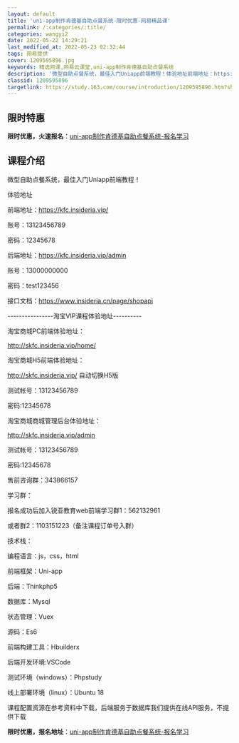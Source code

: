 ```yaml
---
layout: default
title: 'uni-app制作肯德基自助点餐系统-限时优惠-网易精品课'
permalink: /:categories/:title/
categories: wangyi2
date: 2022-05-22 14:29:21
last_modified_at: 2022-05-23 02:32:44
tags: 网易提供
cover: 1209595896.jpg
keywords: 精选网课,网易云课堂,uni-app制作肯德基自助点餐系统
description: '微型自助点餐系统，最佳入门Uniapp前端教程！体验地址前端地址：https://kfc.insideria.vip/账'
classid: 1209595896
targetlink: https://study.163.com/course/introduction/1209595896.htm?share=1&shareId=1025206652&utm_campaign=share&utm_medium=iphoneShare&utm_source=&utm_u=1025206652
---
```


## 限时特惠

**限时优惠，火速报名**：[uni-app制作肯德基自助点餐系统-报名学习](https://study.163.com/course/introduction/1209595896.htm?share=1&shareId=1025206652&utm_campaign=share&utm_medium=iphoneShare&utm_source=&utm_u=1025206652)

## 课程介绍

微型自助点餐系统，最佳入门Uniapp前端教程！



体验地址

前端地址：https://kfc.insideria.vip/

账号：13123456789

密码：12345678

后端地址：https://kfc.insideria.vip/admin

账号：13000000000

密码：test123456

接口文档：https://www.insideria.cn/page/shopapi



----------------淘宝VIP课程体验地址----------

淘宝商城PC前端体验地址：

http://skfc.insideria.vip/home/

淘宝商城H5前端体验地址：

http://skfc.insideria.vip/ 自动切换H5版



测试帐号：13123456789

密码:12345678



淘宝商城商城管理后台体验地址：

http://skfc.insideria.vip/admin



测试帐号：13123456789

密码:12345678



售前咨询群：343866157

学习群：

报名成功后加入锐亚教育web前端学习群1：562132961

或者群2：1103151223（备注课程订单号入群）



技术栈：

编程语言：js，css，html

前端框架：Uni-app

后端：Thinkphp5

数据库：Mysql 

状态管理：Vuex

源码：Es6

前端构建工具：Hbuilderx

后端开发环境:VSCode

测试环境（windows）：Phpstudy

线上部署环境（linux）：Ubuntu 18

课程配置资源在参考资料中下载，后端服务于数据库我们提供在线API服务，不提供下载

**限时优惠，报名地址**：[uni-app制作肯德基自助点餐系统-报名学习](https://study.163.com/course/introduction/1209595896.htm?share=1&shareId=1025206652&utm_campaign=share&utm_medium=iphoneShare&utm_source=&utm_u=1025206652)

